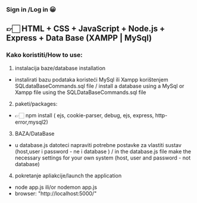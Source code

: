 ### Sign in /Log in 😀

## 👉🏻 HTML + CSS + JavaScript + Node.js + Express + Data Base (XAMPP | MySql)

### Kako koristiti/How to use:

1. instalacija baze/database installation

- instalirati bazu podataka koristeći MySql ili Xampp korištenjem SQLdataBaseCommands.sql file / install a database using a MySql or Xampp file using the SQLDataBaseCommands.sql file

2. paketi/packages:

- 👉🏻 npm install ( ejs, cookie-parser, debug, ejs, express, http-error,mysql2)

3. BAZA/DataBase

- u database.js datoteci napraviti potrebne postavke za vlastiti sustav (host,user i password - ne i database ) / in the database.js file make the necessary settings for your own system (host, user and password - not database)

4. pokretanje apliakcije/launch the application

- node app.js ili/or nodemon app.js
- browser: "http://localhost:5000/"
